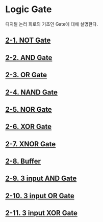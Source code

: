 
# Logic Gate 

디지털 논리 회로의 기초인 Gate에 대해 설명한다. 


## [2-1. NOT Gate](./2-01.NOT.md)

## [2-2. AND Gate](./2-02.AND.md)

## [2-3. OR Gate](./2-03.OR.md)

## [2-4. NAND Gate](./2-04.NAND.md)

## [2-5. NOR Gate](./2-05.NOR.md)

## [2-6. XOR Gate](./2-06.XOR.md)

## [2-7. XNOR Gate](./2-07.XNOR.md)

## [2-8. Buffer](./2-08.Buffer.md)

## [2-9. 3 input AND Gate](./2-09.AND3.md)

## [2-10. 3 input OR Gate](./2-10.OR3.md)

## [2-11. 3 input XOR Gate](./2-11.XOR3.md)
